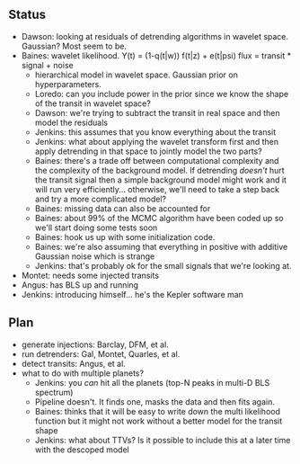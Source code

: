 Status
------

* Dawson: looking at residuals of detrending algorithms in wavelet space.
  Gaussian? Most seem to be.
* Baines: wavelet likelihood. Y(t) = (1-q(t|w)) f(t|z) + e(t|psi)
  flux = transit * signal + noise
  - hierarchical model in wavelet space. Gaussian prior on hyperparameters.
  - Loredo: can you include power in the prior since we know the shape of the
    transit in wavelet space?
  - Dawson: we're trying to subtract the transit in real space and then model
    the residuals
  - Jenkins: this assumes that you know everything about the transit
  - Jenkins: what about applying the wavelet transform first and then apply
    detrending in that space to jointly model the two parts?
  - Baines: there's a trade off between computational complexity and the
    complexity of the background model. If detrending *doesn't* hurt the
    transit signal then a simple background model might work and it will run
    very efficiently... otherwise, we'll need to take a step back and try a
    more complicated model?
  - Baines: missing data can also be accounted for
  - Baines: about 99% of the MCMC algorithm have been coded up so we'll start
    doing some tests soon
  - Baines: hook us up with some initialization code.
  - Baines: we're also assuming that everything in positive with additive
    Gaussian noise which is strange
  - Jenkins: that's probably ok for the small signals that we're looking at.
* Montet: needs some injected transits
* Angus: has BLS up and running
* Jenkins: introducing himself... he's the Kepler software man

Plan
----

* generate injections: Barclay, DFM, et al.
* run detrenders: Gal, Montet, Quarles, et al.
* detect transits: Angus, et al.
* what to do with multiple planets?
  - Jenkins: you *can* hit all the planets (top-N peaks in multi-D BLS
    spectrum)
  - Pipeline doesn't. It finds one, masks the data and then fits again.
  - Baines: thinks that it will be easy to write down the multi likelihood
    function but it might not work without a better model for the transit
    shape
  - Jenkins: what about TTVs? Is it possible to include this at a later time
    with the descoped model
